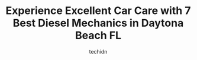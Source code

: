 ---
layout: ampstory
image: https://images.unsplash.com/photo-1639928848401-41650dc7238e?ixlib=rb-4.0.3&ixid=MnwxMjA3fDB8MHxwaG90by1wYWdlfHx8fGVufDB8fHx8&auto=format&fit=crop&w=640&h=853&q=80
author: techidn
featured: false
description: When it comes to maintaining and repairing your vehicle in Daytona Beach FL, USA, you deserve nothing but the best. Thats why the 7 best Diesel Mechanic in the area are here to offer their 
title: Experience Excellent Car Care with 7 Best Diesel Mechanics in Daytona Beach FL
cover:
   title: Experience Excellent Car Care with 7 Best Diesel Mechanics in Daytona Beach FL
   subtitle: Rickpate
   background: https://images.unsplash.com/photo-1639928848401-41650dc7238e?ixlib=rb-4.0.3&ixid=MnwxMjA3fDB8MHxwaG90by1wYWdlfHx8fGVufDB8fHx8&auto=format&fit=crop&w=640&h=853&q=80

pages: 
 - layout: thirds
   top: <h1>#1 Walts Transmission & Auto</h1>
   bottom: "<p>This is the only shop my entire family has used probably since it was founded if you live in the Daytona area and youre not using walts I dont know what youre doing</p>"
   background: https://www.knot35.com/toplist/wp-content/uploads/2023/06/best-diesel-mechanic-1-in-daytona-beach-fl-1685831705.jpeg
   backgroundblur: true
 - layout: thirds
   top: <h1>#2 Mark Odoski Mobile Auto Repairs</h1>
   bottom: "<p>1187 b State Ave, Holly Hill, FL 32117, United States</p>"
   background: https://www.knot35.com/toplist/wp-content/uploads/2023/06/best-diesel-mechanic-2-in-daytona-beach-fl-1685831705.jpeg
   cta:
      link: https://www.knot35.com/toplist/experience-excellent-car-care-with-7-best-diesel-mechanics-in-daytona-beach-fl/
      text: Experience Excellent Car Care with 7 Best Diesel Mechanics in Daytona Beach FL
 - layout: thirds
   top: <h1>#3 Daytona Diesel</h1>
   bottom: "<p>433 Walker St, Daytona Beach, FL 32117, United States</p>"
   background: https://www.knot35.com/toplist/wp-content/uploads/2023/06/best-diesel-mechanic-3-in-daytona-beach-fl-1685831706.jpeg
   cta:
      link: https://www.knot35.com/toplist/experience-excellent-car-care-with-7-best-diesel-mechanics-in-daytona-beach-fl/
      text: Experience Excellent Car Care with 7 Best Diesel Mechanics in Daytona Beach FL
 - layout: thirds
   top: <h1>#4 Fleet Tire & Diesel Services</h1>
   bottom: "<p>975 Rooster Rd, South Daytona, FL 32119, United States</p>"
   background: https://images.unsplash.com/photo-1541356665065-22676f35dd40?ixlib=rb-4.0.3&ixid=MnwxMjA3fDB8MHxwaG90by1wYWdlfHx8fGVufDB8fHx8&auto=format&fit=crop&w=640&h=853&q=80
   cta:
      link: https://www.knot35.com/toplist/experience-excellent-car-care-with-7-best-diesel-mechanics-in-daytona-beach-fl/
      text: Experience Excellent Car Care with 7 Best Diesel Mechanics in Daytona Beach FL
 - layout: thirds
   top: <h1>#5 Total Automotive Unlimited</h1>
   bottom: "<p>1008 8th St, Daytona Beach, FL 32117, United States</p>"
   background: https://images.unsplash.com/photo-1510906594845-bc082582c8cc?ixlib=rb-4.0.3&ixid=MnwxMjA3fDB8MHxwaG90by1wYWdlfHx8fGVufDB8fHx8&auto=format&fit=crop&w=640&h=853&q=80
   cta:
      link: https://www.knot35.com/toplist/experience-excellent-car-care-with-7-best-diesel-mechanics-in-daytona-beach-fl/
      text: Experience Excellent Car Care with 7 Best Diesel Mechanics in Daytona Beach FL
 - layout: thirds
   top: <h1>#6 Alvins Auto Repair</h1>
   bottom: "<p>556 N Beach St, Daytona Beach, FL 32114, United States</p>"
   background: https://images.unsplash.com/photo-1536745287225-21d689278fd1?ixlib=rb-4.0.3&ixid=MnwxMjA3fDB8MHxwaG90by1wYWdlfHx8fGVufDB8fHx8&auto=format&fit=crop&w=640&h=853&q=80
   cta:
      link: https://www.knot35.com/toplist/experience-excellent-car-care-with-7-best-diesel-mechanics-in-daytona-beach-fl/
      text: Experience Excellent Car Care with 7 Best Diesel Mechanics in Daytona Beach FL
 - layout: thirds
   top: <h1>#7 British American Auto Repair by George</h1>
   bottom: "<p>154 Orange Ave, Daytona Beach, FL 32114, United States</p>"
   background: https://images.unsplash.com/photo-1515405295579-ba7b45403062?ixlib=rb-4.0.3&ixid=MnwxMjA3fDB8MHxwaG90by1wYWdlfHx8fGVufDB8fHx8&auto=format&fit=crop&w=640&h=853&q=80
   cta:
      link: https://www.knot35.com/toplist/experience-excellent-car-care-with-7-best-diesel-mechanics-in-daytona-beach-fl/
      text: Experience Excellent Car Care with 7 Best Diesel Mechanics in Daytona Beach FL
 - layout: thirds
   middle: Continue reading...
   background: https://images.unsplash.com/photo-1552083974-186346191183?ixlib=rb-4.0.3&ixid=MnwxMjA3fDB8MHxwaG90by1wYWdlfHx8fGVufDB8fHx8&auto=format&fit=crop&w=640&h=853&q=80
   cta:
      link: https://www.knot35.com/toplist/experience-excellent-car-care-with-7-best-diesel-mechanics-in-daytona-beach-fl/
      text: Experience Excellent Car Care with 7 Best Diesel Mechanics in Daytona Beach FL
      
---